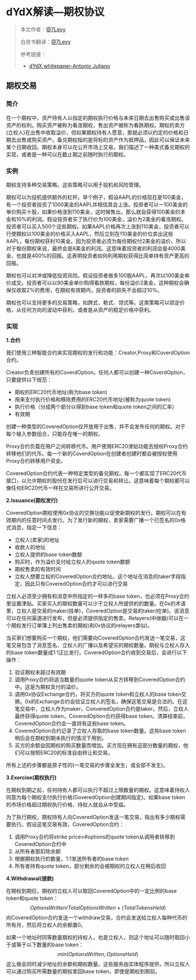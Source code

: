 # dYdX解读—期权协议


> 本文作者：[@7Levy](https://github.com/7Levy)
>
> 白皮书翻译：[@7Levy](https://github.com/7Levy)
>
> 参考链接：
>
> - [dYdX whitepaper-Antonio Juliano](https://whitepaper.dydx.exchange/)
>
>

## 期权交易

### **简介**

在一个期权中，资产持有人以指定的期权执行价格与未来日期去出售购买或出售该资产的权利。购买资产被称为看涨期权，售出资产被称为看跌期权。期权的卖方(立权人)在出售中收取溢价，但如果期权持有人愿意，那就必须以约定的价格和日期去出售或购买资产。备兑期权指的是将标的资产作为抵押品，因此可以保证未来某个日期收回。期权本身可以在公开市场上交易。我们描述了一种美式备兑期权的实现，或者是一种可以在截止期之前随时执行的期权。

### **实例**

期权支持多种交易策略，这些策略可以用于投机和风险管理。

期权可以为投机提供额外的杠杆。举个例子，假设AAPL的价格现在是100美金，有一个投资者投资了1000美金的AAPL并相信其会上涨。投资者可以一100美金的单价购买十股，如果价格涨到110美金，这时候售出，那么就会获得100美金的本金和10%的利润。假设投资者买了执行价为100美金，溢价为2美金的看涨期权。投资者可以买入500个这些期权。如果AAPL价格再次上涨到110美金，投资者可以行使期权以100美金的价格买入AAPL，然后立刻在110美金的价位卖出这些AAPL，每份期权获利10美金。因为投资者必须为每份期权付2美金的溢价，所以对于每份期权来说，最终会是8美金的利润。这意味着投资者的利润会是4000美金，也就是400%的回报。这表明投资者如何利用期权获得比简单持有资产更高的回报。

期权也可以对冲或降低投资风险。假设投资者做多100股AAPL，再次以100美金单价成交。投资者可以以90美金单价购得看跌期权，每份溢价2美金。这种期权会确保仅收取2%的费用，在期权有效期内，投资者的损失不会超过10%。

期权也可以支持更多的交易策略，如跨式、勒式、领式等。这类策略可以锁定价格，从任何方向的波动中获利，或者是从资产的稳定价格中获利。

### **实现**

**1.合约**

我们使用三种智能合约来实现期权的发行和功能：Creator,Proxy和CoverdOption合约。

Creator负责创建所有的CoverdOption。任何人都可以创建一种CoverdOption，只要提供以下规范：

- 期权的ERC20代币地址(称为base token)
- 用来支付执行价格和移除费用的ERC20代币地址(被称为quote token)
- 执行价格（分成两个部分以得到base token和quote token之间的汇率）
- 有效期


创建一种类型的CoveredOption仅开放用于出售，并不会发布任何的期权。对于每个输入参数组合，只能存在唯一的期权。

Proxy合约负载在用户之间转移代币。用户使用ERC20津贴功能去授权Proxy合约转移他们的代币。每一个新的CoverdOption在创建者创建时都会被授权使用Proxy合约转移用户资金。

CoveredOption合约代表一种特定类型的备兑期权。每一个都实现了ERC20代币接口，以允许期权的股份在发行后可以进行交易和转让。这意味着每个期权都可以像任何ERC20代币一样在交易所进行公开交易。

**2.Issuance(期权发行)**

CoveredOption期权使用0x协议的交换功能以促使新期权的发行。期权可以在有效期内的任意时间点发行。为了发行新的期权，卖家需要广播一个已签名的0x格式消息，指定一下信息：

- 立权人(卖家)的地址
- 收款人的地址
- 立权人提供的base token数额
- 购买时，作为溢价支付给立权人的quote token数额
- 期权售卖的有效时间
- 立权人想要立权的CoveredOption合约地址。这个地址在消息的taker字段指定，因此只有CoveredOption合约才可以进行交易

立权人必须至少拥有和消息中所指定的一样多的base token，也必须在Proxy合约里设置津贴。买家买入的期权数量可以少于立权人所提供的的数量。在0x的术语里，立权人是交易的maker(挂单)，CoveredOption是交易的taker(吃单)。该消息可以在任何渠道进行发布，但是必须提供指定的售卖。Relayers(中继器)可以在一个期权发行订单簿上列出售卖的期权(和0x协议的relayers类似)。

当买家们想要购买一个期权，他们需要向CoveredOption合约发送一笔交易，这笔交易包含了消息签名、立权人的广播以及希望买的期权数量。期权与立权人存入的base token数量成1:1正比发行。CoveredOption合约收到交易后，会进行以下操作：

1. 验证期权未超过有效期
2. 调用Proxy合约将适当数量的quote token从买方转移到CoveredOption合约中。这是为期权支付的溢价。
3. 调用0x协议Exchange合约，将买方的quote token和立权人的base token交换。0x的Exchange合约会验证立权人的签名，确保这笔交易是合法的。在这笔交易中，立权人作为maker，ConveredOption合约是taker。然后，立权人最终获得quote token，CoveredOption合约获得base token。清算结束前，CoveredOption合约会一直持有这些base token。
4. CoveredOption合约记录了立权人存取的base token数量。这些base token稍后会在期权到期未执行的情况下用到。
5. 买方的余额会因期权的购买数量而增加。买方现在拥有这部分数量的期权，他们可以按照ERC20的标准自由转让和交易。

所有上述的步骤都是原子性的(一笔交易的步骤全发生，或全部不发生)。

**3.Exercise(期权执行)**

在期权到期之前，任何持有人都可以执行不超过上限数量的期权。这意味着持权人同意为每个期权支付执行价格(GoveredOption创建期间指定)。如果base token的市场价格超过期权执行价格，持权人就会从中受益。

为了执行期权，期权持有人向CoveredOption发送一笔交易，指出有多少期权需要执行。假设这笔交易有效，CoveredOption合约：

1. 调用Proxy合约将strike price×#options的quote token从调用者转移到CoveredOption合约中
2. 从所有者那扣除余额
3. 根据期权执行的数量，1:1发送所有者的base token
4. 所有者持有quote token，部分剩余的会被期权的立权人在稍后收回

**4.Withdrawal(提款)**

在期权到期后，期权的立权人可以取回CoveredOption中的一定比例的base token和quote token：
$$
OptionsWritten/TotalOptionsWritten×(TotalTokensHeld)
$$
向CoveredOption合约发送一个withdraw交易，合约会发送给立权人每种代币的所有月，然后将立权人的余额置0。

如果一个地址时同等数量期权的持权人，也是立权人，则这个地址可以随时取回小于或等于以下数量的base token：
$$
min( OptionsWritten, OptionsHeld)
$$
这么做会同时减少地址的余额和期权数量。这些服务由实体程序提供，所以立权人可以通过购买所需数量的期权拿回base token，即使是期权到期前。

































